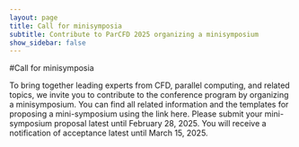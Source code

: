 ```yaml
---
layout: page
title: Call for minisymposia
subtitle: Contribute to ParCFD 2025 organizing a minisymposium
show_sidebar: false
---
```


 #Call for minisymposia
  
To bring together leading experts from CFD, parallel computing, and related topics, we invite you to contribute to the conference program by organizing a minisymposium. 
You can find all related information and the templates for proposing a mini-symposium using the link here. 
Please submit your mini-symposium proposal latest until February 28, 2025. You will receive a notification of acceptance latest until March 15, 2025.


